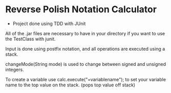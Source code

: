 # Reverse Polish Notation Calculator

- Project done using TDD with JUnit

All of the .jar files are necessary to have in your directory if you want to use the TestClass with junit.

Input is done using postfix notation, and all operations are executed using a stack.

changeMode(String mode) is used to change between signed and unsigned integers.

To create a variable use calc.execute("=variablename"); to set your variable name to the top value on the stack. (pops top value off stack)
